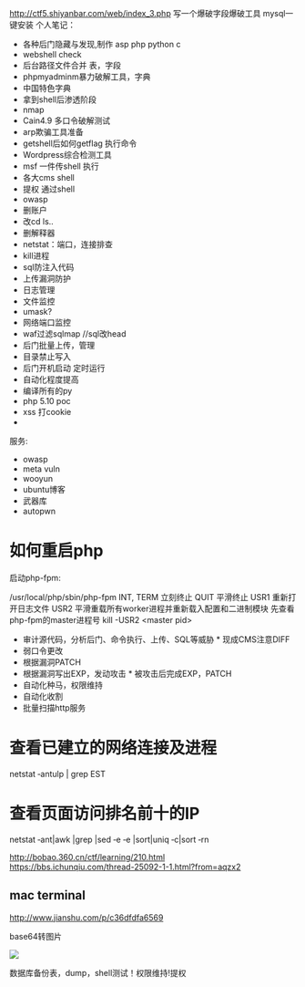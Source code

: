 http://ctf5.shiyanbar.com/web/index_3.php
写一个爆破字段爆破工具
mysql一键安装
个人笔记：

* 各种后门隐藏与发现,制作 asp php python c
* webshell check
* 后台路径文件合并 表，字段
* phpmyadminm暴力破解工具，字典
* 中国特色字典
* 拿到shell后渗透阶段
* nmap
* Cain4.9 多口令破解测试
* arp欺骗工具准备
* getshell后如何getflag 执行命令
* Wordpress综合检测工具
* msf 一件传shell 执行
* 各大cms shell
* 提权 通过shell
* owasp
* 删账户
* 改cd ls..
* 删解释器
* netstat：端口，连接排查
* kill进程
* sql防注入代码
* 上传漏洞防护
* 日志管理
* 文件监控
* umask?
* 网络端口监控
* waf过滤sqlmap  //sql改head
* 后门批量上传，管理
* 目录禁止写入
* 后门开机启动 定时运行
* 自动化程度提高
* 编译所有的py
* php 5.10 poc
* xss 打cookie
* 
服务:
* owasp
* meta vuln
* wooyun
* ubuntu博客
* 武器库
* autopwn

# 如何重启php

启动php-fpm:

/usr/local/php/sbin/php-fpm
INT, TERM 立刻终止
QUIT 平滑终止
USR1 重新打开日志文件
USR2 平滑重载所有worker进程并重新载入配置和二进制模块
先查看php-fpm的master进程号
kill -USR2 \<master pid\>
* 审计源代码，分析后门、命令执行、上传、SQL等威胁 * 现成CMS注意DIFF
* 弱口令更改
* 根据漏洞PATCH
* 根据漏洞写出EXP，发动攻击 * 被攻击后完成EXP，PATCH
* 自动化种马，权限维持
* 自动化收割
* 批量扫描http服务

# 查看已建立的网络连接及进程

netstat ‐antulp | grep EST

# 查看页面访问排名前十的IP

netstat ‐ant|awk |grep |sed ‐e ‐e |sort|uniq ‐c|sort ‐rn 

http://bobao.360.cn/ctf/learning/210.html  
https://bbs.ichunqiu.com/thread-25092-1-1.html?from=aqzx2

## mac terminal

http://www.jianshu.com/p/c36dfdfa6569


base64转图片

<img src="data:image/jpg;base64,ZmxhZ3t4Y3Rmezg4MzEyN2QyNzI2MjZjOWFmN2Q3M2Q5M2JlMDBkZTQ3fX0=">


数据库备份表，dump，shell测试！权限维持!提权